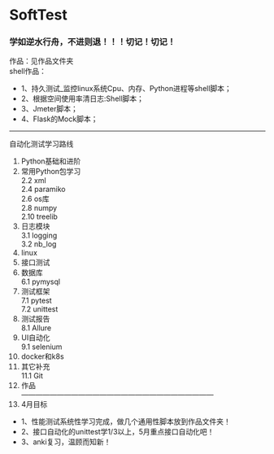 # SoftTest
### 学如逆水行舟，不进则退！！！切记！切记！
作品：见作品文件夹\
shell作品：
- 1、持久测试_监控linux系统Cpu、内存、Python进程等shell脚本；
- 2、根据空间使用率清日志:Shell脚本；
- 3、Jmeter脚本；
- 4、Flask的Mock脚本；

----------------------------
自动化测试学习路线
1. Python基础和进阶
2. 常用Python包学习\
    2.2 xml\
    2.4 paramiko\
    2.6 os库\
    2.8 numpy\
    2.10 treelib
3. 日志模块\
    3.1 logging\
    3.2 nb_log
4. linux
5. 接口测试
6. 数据库\
    6.1 pymysql
7. 测试框架\
    7.1 pytest\
    7.2 unittest
8. 测试报告\
    8.1 Allure
9. UI自动化\
    9.1 selenium
10. docker和k8s
11. 其它补充\
    11.1 Git
12. 作品\
———————————————————————————
13. 4月目标
- 1、性能测试系统性学习完成，做几个通用性脚本放到作品文件夹！
- 2、接口自动化的unittest学1/3以上，5月重点接口自动化吧！
- 3、anki复习，温顾而知新！

